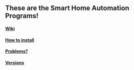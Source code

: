 ## These are the Smart Home Automation Programs!
#### [Wiki](https://github.com/Agent-Husky/OC-Smart-Home/wiki) <br>
#### [How to install](https://github.com/Agent-Husky/OC-Smart-Home/wiki/How-to-install) <br>
#### [Problems?](https://github.com/Agent-Husky/OC-Smart-Home/wiki/Problems%3F) <br>
#### [Versions](https://github.com/Agent-Husky/OC-Smart-Home/wiki/Changelog)
